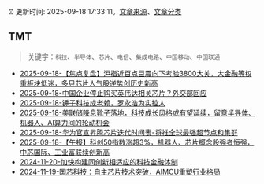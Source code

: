 :alarm_clock: 更新时间: 2025-09-18 17:33:11。[文章来源](/README.md)、[文章分类](/TAGS.md)

## TMT


> 关键字：`科技`、`半导体`、`芯片`、`电信`、`集成电路`、`中国移动`、`中国联通`



- [2025-09-18-【焦点复盘】沪指近百点巨震向下考验3800大关，大金融等权重板块低迷，多只芯片人气股逆势创历史新高](https://www.cls.cn/detail/2149182) 
- [2025-09-18-中国企业停止购买英伟达相关芯片？外交部回应](https://www.cls.cn/detail/2148930) 
- [2025-09-18-锤子科技成老赖，罗永浩为实控人](https://www.cls.cn/detail/2148786) 
- [2025-09-18-美联储降息靴子落地，科技成长风格或有望延续，留意半导体、机器人、AI算力间的轮动机会](https://www.cls.cn/detail/2148500) 
- [2025-09-18-华为官宣昇腾芯片迭代时间表-将推全球最强超节点和集群](https://www.cls.cn/detail/2148773) 
- [2025-09-18-【午报】科创50指数涨超3%，机器人、芯片概念股强者恒强，中芯国际、工业富联续创新高](https://www.cls.cn/detail/2148687) 
- [2024-11-20-加快构建同创新相适应的科技金融体制](https://xueqiu.com/9193403816/313561745) 
- [2024-11-19-国芯科技：自主芯片技术突破，AIMCU重塑行业格局](https://xueqiu.com/8151841495/313402043) 
